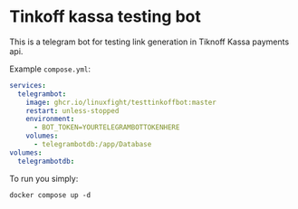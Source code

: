 # Tinkoff kassa testing bot

This is a telegram bot for testing link generation in Tiknoff Kassa payments api.

Example ```compose.yml```:
```yaml
services:
  telegrambot:
    image: ghcr.io/linuxfight/testtinkoffbot:master
    restart: unless-stopped
    environment:
      - BOT_TOKEN=YOURTELEGRAMBOTTOKENHERE
    volumes:
      - telegrambotdb:/app/Database
volumes:
  telegrambotdb:
```

To run you simply:
```
docker compose up -d
```
